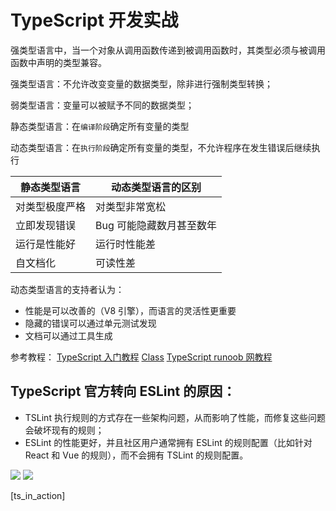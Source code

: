 # TypeScript 开发实战

强类型语言中，当一个对象从调用函数传递到被调用函数时，其类型必须与被调用函数中声明的类型兼容。

强类型语言：不允许改变变量的数据类型，除非进行强制类型转换；

弱类型语言：变量可以被赋予不同的数据类型；

静态类型语言：在`编译阶段`确定所有变量的类型

动态类型语言：在`执行阶段`确定所有变量的类型，不允许程序在发生错误后继续执行

| 静态类型语言   | 动态类型语言的区别       |
| -------------- | ------------------------ |
| 对类型极度严格 | 对类型非常宽松           |
| 立即发现错误   | Bug 可能隐藏数月甚至数年 |
| 运行是性能好   | 运行时性能差             |
| 自文档化       | 可读性差                 |

动态类型语言的支持者认为：

-   性能是可以改善的（V8 引擎），而语言的灵活性更重要
-   隐藏的错误可以通过单元测试发现
-   文档可以通过工具生成

参考教程：
[TypeScript 入门教程](https://ts.xcatliu.com/basics/declaration-files)
[Class](https://developer.mozilla.org/zh-CN/docs/Web/JavaScript/Reference/Classes)
[TypeScript runoob 网教程](https://www.runoob.com/typescript/ts-ambient.html)

## TypeScript 官方转向 ESLint 的原因：

-   TSLint 执行规则的方式存在一些架构问题，从而影响了性能，而修复这些问题会破坏现有的规则；
-   ESLint 的性能更好，并且社区用户通常拥有 ESLint 的规则配置（比如针对 React 和 Vue 的规则），而不会拥有 TSLint 的规则配置。

![](../document/1568625043107.jpg)
![](../document/1568625128725.jpg)

[ts_in_action]
